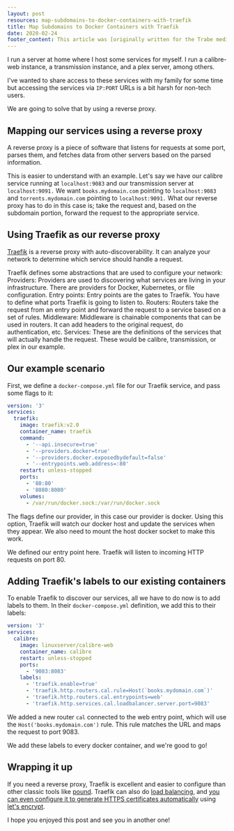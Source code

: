 ```yaml
---
layout: post
resources: map-subdomains-to-docker-containers-with-traefik
title: Map Subdomains to Docker Containers with Traefik
date: 2020-02-24
footer_content: This article was [originally written for the Trabe medium publication](https://medium.com/trabe), a collection of excellent articles written by [the awesome people from trabe.io](https://trabe.io/).
---
```


I run a server at home where I host some services for myself. I run a calibre-web instance, a transmission instance, and a plex server, among others.

I've wanted to share access to these services with my family for some time but accessing the services via `IP:PORT` URLs is a bit harsh for non-tech users.

We are going to solve that by using a reverse proxy.

## Mapping our services using a reverse proxy

A reverse proxy is a piece of software that listens for requests at some port, parses them, and fetches data from other servers based on the parsed information.

This is easier to understand with an example. Let's say we have our calibre service running at `localhost:9083` and our transmission server at `localhost:9091.` We want `books.mydomain.com` pointing to `localhost:9083` and `torrents.mydomain.com` pointing to `localhost:9091.` What our reverse proxy has to do in this case is; take the request and, based on the subdomain portion, forward the request to the appropriate service.

## Using Traefik as our reverse proxy

[Traefik](https://doc.traefik.io/traefik/) is a reverse proxy with auto-discoverability. It can analyze your network to determine which service should handle a request.

Traefik defines some abstractions that are used to configure your network:
Providers: Providers are used to discovering what services are living in your infrastructure. There are providers for Docker, Kubernetes, or file configuration.
Entry points: Entry points are the gates to Traefik. You have to define what ports Traefik is going to listen to.
Routers: Routers take the request from an entry point and forward the request to a service based on a set of rules.
Middleware: Middleware is chainable components that can be used in routers. It can add headers to the original request, do authentication, etc.
Services: These are the definitions of the services that will actually handle the request. These would be calibre, transmission, or plex in our example.

## Our example scenario

First, we define a `docker-compose.yml` file for our Traefik service, and pass some flags to it:

```yaml
version: '3'
services:
  traefik:
    image: traefik:v2.0
    container_name: traefik
    command:
      - '--api.insecure=true'
      - '--providers.docker=true'
      - '--providers.docker.exposedbydefault=false'
      - '--entrypoints.web.address=:80'
    restart: unless-stopped
    ports:
      - '80:80'
      - '8080:8080'
    volumes:
      - /var/run/docker.sock:/var/run/docker.sock
```

The flags define our provider, in this case our provider is docker. Using this option, Traefik will watch our docker host and update the services when they appear. We also need to mount the host docker socket to make this work.

We defined our entry point here. Traefik will listen to incoming HTTP requests on port 80.

## Adding Traefik's labels to our existing containers

To enable Traefik to discover our services, all we have to do now is to add labels to them. In their `docker-compose.yml` definition, we add this to their labels:

```yaml
version: '3'
services:
  calibre:
    image: linuxserver/calibre-web
    container_name: calibre
    restart: unless-stopped
    ports:
      - '9083:8083'
    labels:
      - 'traefik.enable=true'
      - 'traefik.http.routers.cal.rule=Host(`books.mydomain.com`)'
      - 'traefik.http.routers.cal.entrypoints=web'
      - 'traefik.http.services.cal.loadbalancer.server.port=9083'
```

We added a new router `cal` connected to the web entry point, which will use the `Host('books.mydomain.com')` rule. This rule matches the URL and maps the request to port 9083.

We add these labels to every docker container, and we're good to go!

## Wrapping it up

If you need a reverse proxy, Traefik is excellent and easier to configure than other classic tools like [pound](<https://en.wikipedia.org/wiki/Pound_(networking)>). Traefik can also do [load balancing](https://doc.traefik.io/traefik/routing/services/#servers-load-balancer), and [you can even configure it to generate HTTPS certificates automatically](https://doc.traefik.io/traefik/https/acme/) using [let's encrypt](https://letsencrypt.org/).

I hope you enjoyed this post and see you in another one!
